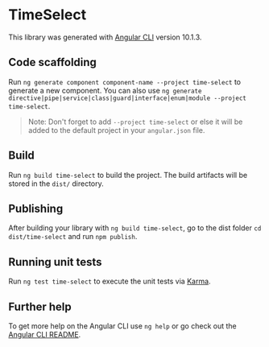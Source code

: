 # TimeSelect

This library was generated with [Angular CLI](https://github.com/angular/angular-cli) version 10.1.3.

## Code scaffolding

Run `ng generate component component-name --project time-select` to generate a new component. You can also use `ng generate directive|pipe|service|class|guard|interface|enum|module --project time-select`.
> Note: Don't forget to add `--project time-select` or else it will be added to the default project in your `angular.json` file. 

## Build

Run `ng build time-select` to build the project. The build artifacts will be stored in the `dist/` directory.

## Publishing

After building your library with `ng build time-select`, go to the dist folder `cd dist/time-select` and run `npm publish`.

## Running unit tests

Run `ng test time-select` to execute the unit tests via [Karma](https://karma-runner.github.io).

## Further help

To get more help on the Angular CLI use `ng help` or go check out the [Angular CLI README](https://github.com/angular/angular-cli/blob/master/README.md).
